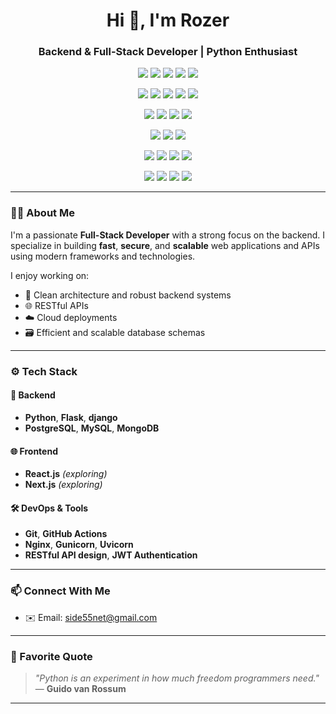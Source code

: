 <h1 align="center">Hi 👋, I'm Rozer </h1>
<h3 align="center">Backend & Full-Stack Developer | Python Enthusiast</h3>

<!-- 🐍 Backend Technologies -->
<p align="center" >
  <img src="https://img.shields.io/badge/Python-3776AB?style=for-the-badge&logo=python&logoColor=white" />
  <img src="https://img.shields.io/badge/Flask-000000?style=for-the-badge&logo=flask&logoColor=white" />
  <img src="https://img.shields.io/badge/JavaScript-333333?style=for-the-badge&logo=javascript&logoColor=F7DF1E" />
  <img src="https://img.shields.io/badge/Node.js-339933?style=for-the-badge&logo=node.js&logoColor=white&labelColor=339933" />
  <img src="https://img.shields.io/badge/Remix-000000?style=for-the-badge&logo=remix&logoColor=white" />
</p>



<!-- 🎨 Frontend Technologies -->
<p align="center">
  <img src="https://img.shields.io/badge/HTML5-E34F26?style=for-the-badge&logo=html5&logoColor=white" />
  <img src="https://img.shields.io/badge/CSS3-1572B6?style=for-the-badge&logo=css3&logoColor=white" />
  <img src="https://img.shields.io/badge/TailwindCSS-06B6D4?style=for-the-badge&logo=tailwind-css&logoColor=white" />
  <img src="https://img.shields.io/badge/Jinja-524B4B?style=for-the-badge&logo=jinja&logoColor=white" />
  <img src="https://img.shields.io/badge/React-20232A?style=for-the-badge&logo=react&logoColor=61DAFB" />
</p>

<!-- 🗄️ Databases -->
<p align="center">
  <img src="https://img.shields.io/badge/PostgreSQL-4169E1?style=for-the-badge&logo=postgresql&logoColor=white" />
  <img src="https://img.shields.io/badge/MySQL-00758F?style=for-the-badge&logo=mysql&logoColor=white" />
  <img src="https://img.shields.io/badge/Redis-DC382D?style=for-the-badge&logo=redis&logoColor=white" />
  <img src="https://img.shields.io/badge/MongoDB-47A248?style=for-the-badge&logo=mongodb&logoColor=white" />
</p>

<!-- 💻 Operating Systems -->
<p align="center">
  <img src="https://img.shields.io/badge/Windows-0078D6?style=for-the-badge&logo=windows&logoColor=white" />
  <img src="https://img.shields.io/badge/Ubuntu-E95420?style=for-the-badge&logo=ubuntu&logoColor=white" />
  <img src="https://img.shields.io/badge/Ubuntu_Server-E95420?style=for-the-badge&logo=ubuntu&logoColor=ffffff" />
</p>

<p align="center">
  <img src="https://img.shields.io/badge/VS_Code-0078D7?style=for-the-badge&logo=visual-studio-code&logoColor=white" />
  <img src="https://img.shields.io/badge/VSCodium-3C4048?style=for-the-badge&logo=codium&logoColor=white" />
  <img src="https://img.shields.io/badge/PyCharm-7CB518?style=for-the-badge&logo=pycharm&logoColor=white" />
  <img src="https://img.shields.io/badge/Bash-20232A?style=for-the-badge&logo=gnu-bash&logoColor=white" />
</p>

<p align="center">
  <img src="https://img.shields.io/badge/GitHub-181717?style=for-the-badge&logo=github&logoColor=white" />
  <img src="https://img.shields.io/badge/GitLab-FCA121?style=for-the-badge&logo=gitlab&logoColor=white" />
  <img src="https://img.shields.io/badge/Git-F05032?style=for-the-badge&logo=git&logoColor=white" />
  <img src="https://img.shields.io/badge/Open%20Source-228B22?style=for-the-badge&logo=opensourceinitiative&logoColor=white" />
</p>


<!-- README.md -->

---

### 🧑‍💻 About Me

I'm a passionate **Full-Stack Developer** with a strong focus on the backend. I specialize in building **fast**, **secure**, and **scalable** web applications and APIs using modern frameworks and technologies.

I enjoy working on:
- 🧠 Clean architecture and robust backend systems  
- 🌐 RESTful APIs  
- ☁️ Cloud deployments  
- 🗃️ Efficient and scalable database schemas

---

### ⚙️ Tech Stack

#### 🚀 Backend
- **Python**, **Flask**, **django**
- **PostgreSQL**, **MySQL**, **MongoDB**

#### 🌐 Frontend
- **React.js** *(exploring)*  
- **Next.js** *(exploring)*

#### 🛠️ DevOps & Tools
- **Git**, **GitHub Actions**
- **Nginx**, **Gunicorn**, **Uvicorn**
- **RESTful API design**, **JWT Authentication**

---

### 📫 Connect With Me

- ✉️ Email: [side55net@gmail.com](mailto:side55net@gmail.com)

---

### 🧩 Favorite Quote

> *"Python is an experiment in how much freedom programmers need."*  
> — **Guido van Rossum**

---

